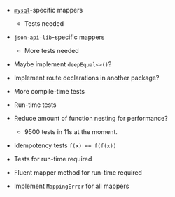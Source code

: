 + [`mysql`](https://github.com/mysqljs/mysql)-specific mappers
    + Tests needed
+ `json-api-lib`-specific mappers
    + More tests needed

+ Maybe implement `deepEqual<>()`?
+ Implement route declarations in another package?
+ More compile-time tests
+ Run-time tests
+ Reduce amount of function nesting for performance?
    + 9500 tests in 11s at the moment.
+ Idempotency tests `f(x) == f(f(x))`
+ Tests for run-time required
+ Fluent mapper method for run-time required
+ Implement `MappingError` for all mappers